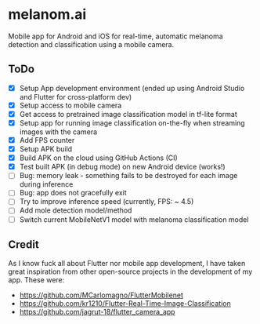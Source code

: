 # melanom.ai
Mobile app for Android and iOS for real-time, automatic melanoma detection and classification using a mobile camera.

## ToDo
* [x] Setup App development environment (ended up using Android Studio and Flutter for cross-platform dev)
* [x] Setup access to mobile camera
* [x] Get access to pretrained image classification model in tf-lite format
* [x] Setup app for running image classification on-the-fly when streaming images with the camera
* [x] Add FPS counter
* [x] Setup APK build
* [x] Build APK on the cloud using GitHub Actions (CI)
* [x] Test built APK (in debug mode) on new Android device (works!)
* [ ] Bug: memory leak - something fails to be destroyed for each image during inference
* [ ] Bug: app does not gracefully exit
* [ ] Try to improve inference speed (currently, FPS: ~ 4.5)
* [ ] Add mole detection model/method
* [ ] Switch current MobileNetV1 model with melanoma classification model

## Credit
As I know fuck all about Flutter nor mobile app development, I have taken great inspiration from other open-source projects in the development of my app. These were:

* https://github.com/MCarlomagno/FlutterMobilenet
* https://github.com/kr1210/Flutter-Real-Time-Image-Classification
* https://github.com/jagrut-18/flutter_camera_app


